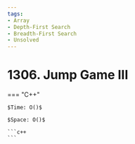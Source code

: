 ```yaml
---
tags:
- Array
- Depth-First Search
- Breadth-First Search
- Unsolved
---
```



# 1306. Jump Game III

=== "C++"

    $Time: O()$

    $Space: O()$

    ```c++
    ```
